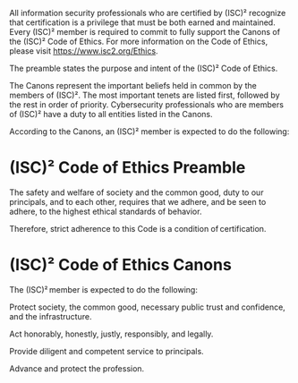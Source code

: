All information security professionals who are certified by (ISC)² recognize that certification is a privilege that must be both earned and maintained. Every (ISC)² member is required to commit to fully support the Canons of the (ISC)² Code of Ethics. For more information on the Code of Ethics, please visit https://www.isc2.org/Ethics.

The preamble states the purpose and intent of the (ISC)² Code of Ethics.

The Canons represent the important beliefs held in common by the members of (ISC)². The most important tenets are listed first, followed by the rest in order of priority. Cybersecurity professionals who are members of (ISC)² have a duty to all entities listed in the Canons.

According to the Canons, an (ISC)² member is expected to do the following:

# (ISC)² Code of Ethics Preamble
The safety and welfare of society and the common good, duty to our principals, and to each other, requires that we adhere, and be seen to adhere, to the highest ethical standards of behavior. 

Therefore, strict adherence to this Code is a condition of certification. 

# (ISC)² Code of Ethics Canons
The (ISC)² member is expected to do the following: 

Protect society, the common good, necessary public trust and confidence, and the infrastructure.

Act honorably, honestly, justly, responsibly, and legally.

Provide diligent and competent service to principals.

Advance and protect the profession.
